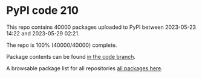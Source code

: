 # PyPI code 210

This repo contains 40000 packages uploaded to PyPI between 
2023-05-23 14:22 and 2023-05-29 02:21.

The repo is 100% (40000/40000) complete.

Package contents can be found [in the code branch](https://github.com/pypi-data/pypi-mirror-210/tree/code/packages).

A browsable package list for all repositories [all packages here](https://pypi-data.github.io/website/repositories/pypi-mirror-210).


